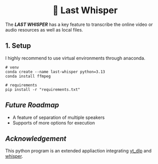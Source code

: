 <h1 align=center>
    🤫 Last Whisper
</h1>

The ***LAST WHISPER*** has a key feature to transcribe the online video or audio resources as well as local files.

## 1. Setup
I highly recommend to use virtual environments through anaconda.
```shell
# venv
conda create --name last-whisper python=3.13
conda install ffmpeg

# requirements
pip install -r "requirements.txt"
```

## *Future Roadmap*

- A feature of separation of multiple speakers
- Supports of more options for execution

## *Acknowledgement*

This python program is an extended appliaction integrating [yt_dlp](https://github.com/yt-dlp/yt-dlp) and [whisper](https://github.com/openai/whisper).